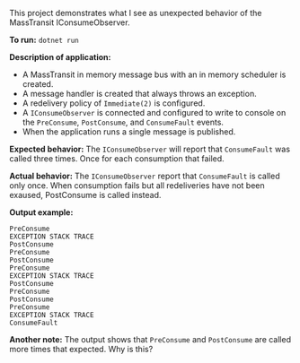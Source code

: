 This project demonstrates what I see as unexpected behavior of the MassTransit IConsumeObserver.

**To run:**
`dotnet run`

**Description of application:**
 - A MassTransit in memory message bus with an in memory scheduler is created.
 - A message handler is created that always throws an exception.
 - A redelivery policy of `Immediate(2)` is configured.
 - A `IConsumeObserver` is connected and configured to write to console on the `PreConsume`, `PostConsume`, and `ConsumeFault` events.
 - When the application runs a single message is published.

**Expected behavior:**
The `IConsumeObserver` will report that `ConsumeFault` was called three times. Once for each consumption that failed.

**Actual behavior:**
The `IConsumeObserver` report that `ConsumeFault` is called only once. When consumption fails but all redeliveries have not been exaused, PostConsume is called instead.

**Output example:**
```
PreConsume
EXCEPTION STACK TRACE
PostConsume
PreConsume
PostConsume
PreConsume
EXCEPTION STACK TRACE
PostConsume
PreConsume
PostConsume
PreConsume
EXCEPTION STACK TRACE
ConsumeFault
```

**Another note:**
The output shows that `PreConsume` and `PostConsume` are called more times that expected. Why is this?